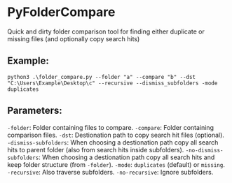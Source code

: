 # PyFolderCompare
Quick and dirty folder comparison tool for finding either duplicate or missing files (and optionally copy search hits)

## Example:
```
python3 .\folder_compare.py --folder "a" --compare "b" --dst "C:\Users\Example\Desktop\c" --recursive --dismiss_subfolders -mode duplicates
```

## Parameters:
``-folder``: Folder containing files to compare.
``-compare``: Folder containing comparison files.
``-dst``: Destionation path to copy search hit files (optional).
``-dismiss-subfolders``: When choosing a destionation path copy all search hits to parent folder (also from search hits inside subfolders).
``-no-dismiss-subfolders``: When choosing a destionation path copy all search hits and keep folder structure (from ``-folder``).
``-mode``: ``duplicates`` (default) or ``missing``.
``-recursive``: Also traverse subfolders.
``-no-recursive``: Ignore subfolders.
